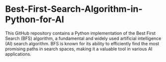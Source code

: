 # Best-First-Search-Algorithm-in-Python-for-AI
This GitHub repository contains a Python implementation of the Best First Search (BFS) algorithm, a fundamental and widely used artificial intelligence (AI) search algorithm. BFS is known for its ability to efficiently find the most promising paths in search spaces, making it a valuable tool in various AI applications.
